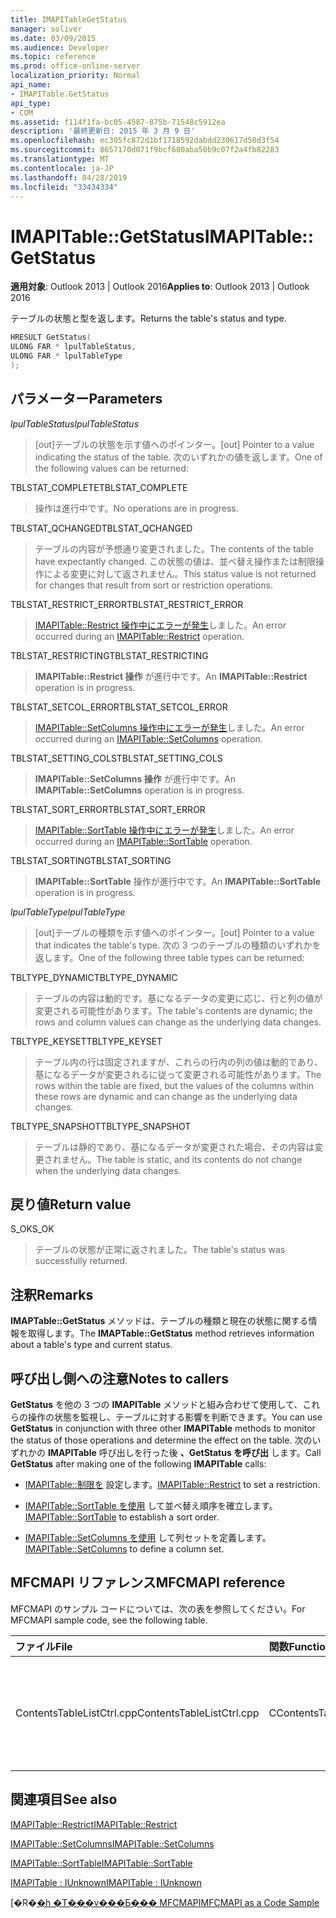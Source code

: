 ```yaml
---
title: IMAPITableGetStatus
manager: soliver
ms.date: 03/09/2015
ms.audience: Developer
ms.topic: reference
ms.prod: office-online-server
localization_priority: Normal
api_name:
- IMAPITable.GetStatus
api_type:
- COM
ms.assetid: f114f1fa-bc05-4587-875b-71548c5912ea
description: '最終更新日: 2015 年 3 月 9 日'
ms.openlocfilehash: ec305fc872d1bf1718592dabdd230617d50d3f54
ms.sourcegitcommit: 8657170d071f9bcf680aba50b9c07f2a4fb82283
ms.translationtype: MT
ms.contentlocale: ja-JP
ms.lasthandoff: 04/28/2019
ms.locfileid: "33434334"
---
```

# <a name="imapitablegetstatus"></a><span data-ttu-id="a1760-103">IMAPITable::GetStatus</span><span class="sxs-lookup"><span data-stu-id="a1760-103">IMAPITable::GetStatus</span></span>

  
  
<span data-ttu-id="a1760-104">**適用対象**: Outlook 2013 | Outlook 2016</span><span class="sxs-lookup"><span data-stu-id="a1760-104">**Applies to**: Outlook 2013 | Outlook 2016</span></span> 
  
<span data-ttu-id="a1760-105">テーブルの状態と型を返します。</span><span class="sxs-lookup"><span data-stu-id="a1760-105">Returns the table's status and type.</span></span>
  
```cpp
HRESULT GetStatus(
ULONG FAR * lpulTableStatus,
ULONG FAR * lpulTableType
);
```

## <a name="parameters"></a><span data-ttu-id="a1760-106">パラメーター</span><span class="sxs-lookup"><span data-stu-id="a1760-106">Parameters</span></span>

 <span data-ttu-id="a1760-107">_lpulTableStatus_</span><span class="sxs-lookup"><span data-stu-id="a1760-107">_lpulTableStatus_</span></span>
  
> <span data-ttu-id="a1760-108">[out]テーブルの状態を示す値へのポインター。</span><span class="sxs-lookup"><span data-stu-id="a1760-108">[out] Pointer to a value indicating the status of the table.</span></span> <span data-ttu-id="a1760-109">次のいずれかの値を返します。</span><span class="sxs-lookup"><span data-stu-id="a1760-109">One of the following values can be returned:</span></span>
    
<span data-ttu-id="a1760-110">TBLSTAT_COMPLETE</span><span class="sxs-lookup"><span data-stu-id="a1760-110">TBLSTAT_COMPLETE</span></span> 
  
> <span data-ttu-id="a1760-111">操作は進行中です。</span><span class="sxs-lookup"><span data-stu-id="a1760-111">No operations are in progress.</span></span>
    
<span data-ttu-id="a1760-112">TBLSTAT_QCHANGED</span><span class="sxs-lookup"><span data-stu-id="a1760-112">TBLSTAT_QCHANGED</span></span> 
  
> <span data-ttu-id="a1760-113">テーブルの内容が予想通り変更されました。</span><span class="sxs-lookup"><span data-stu-id="a1760-113">The contents of the table have expectantly changed.</span></span> <span data-ttu-id="a1760-114">この状態の値は、並べ替え操作または制限操作による変更に対して返されません。</span><span class="sxs-lookup"><span data-stu-id="a1760-114">This status value is not returned for changes that result from sort or restriction operations.</span></span>
    
<span data-ttu-id="a1760-115">TBLSTAT_RESTRICT_ERROR</span><span class="sxs-lookup"><span data-stu-id="a1760-115">TBLSTAT_RESTRICT_ERROR</span></span> 
  
> <span data-ttu-id="a1760-116">[IMAPITable::Restrict 操作中にエラーが発生](imapitable-restrict.md)しました。</span><span class="sxs-lookup"><span data-stu-id="a1760-116">An error occurred during an [IMAPITable::Restrict](imapitable-restrict.md) operation.</span></span> 
    
<span data-ttu-id="a1760-117">TBLSTAT_RESTRICTING</span><span class="sxs-lookup"><span data-stu-id="a1760-117">TBLSTAT_RESTRICTING</span></span> 
  
> <span data-ttu-id="a1760-118">**IMAPITable::Restrict 操作** が進行中です。</span><span class="sxs-lookup"><span data-stu-id="a1760-118">An **IMAPITable::Restrict** operation is in progress.</span></span> 
    
<span data-ttu-id="a1760-119">TBLSTAT_SETCOL_ERROR</span><span class="sxs-lookup"><span data-stu-id="a1760-119">TBLSTAT_SETCOL_ERROR</span></span> 
  
> <span data-ttu-id="a1760-120">[IMAPITable::SetColumns 操作中にエラーが発生](imapitable-setcolumns.md)しました。</span><span class="sxs-lookup"><span data-stu-id="a1760-120">An error occurred during an [IMAPITable::SetColumns](imapitable-setcolumns.md) operation.</span></span> 
    
<span data-ttu-id="a1760-121">TBLSTAT_SETTING_COLS</span><span class="sxs-lookup"><span data-stu-id="a1760-121">TBLSTAT_SETTING_COLS</span></span> 
  
> <span data-ttu-id="a1760-122">**IMAPITable::SetColumns 操作** が進行中です。</span><span class="sxs-lookup"><span data-stu-id="a1760-122">An **IMAPITable::SetColumns** operation is in progress.</span></span> 
    
<span data-ttu-id="a1760-123">TBLSTAT_SORT_ERROR</span><span class="sxs-lookup"><span data-stu-id="a1760-123">TBLSTAT_SORT_ERROR</span></span> 
  
> <span data-ttu-id="a1760-124">[IMAPITable::SortTable 操作中にエラーが発生](imapitable-sorttable.md)しました。</span><span class="sxs-lookup"><span data-stu-id="a1760-124">An error occurred during an [IMAPITable::SortTable](imapitable-sorttable.md) operation.</span></span> 
    
<span data-ttu-id="a1760-125">TBLSTAT_SORTING</span><span class="sxs-lookup"><span data-stu-id="a1760-125">TBLSTAT_SORTING</span></span> 
  
> <span data-ttu-id="a1760-126">**IMAPITable::SortTable** 操作が進行中です。</span><span class="sxs-lookup"><span data-stu-id="a1760-126">An **IMAPITable::SortTable** operation is in progress.</span></span> 
    
 <span data-ttu-id="a1760-127">_lpulTableType_</span><span class="sxs-lookup"><span data-stu-id="a1760-127">_lpulTableType_</span></span>
  
> <span data-ttu-id="a1760-128">[out]テーブルの種類を示す値へのポインター。</span><span class="sxs-lookup"><span data-stu-id="a1760-128">[out] Pointer to a value that indicates the table's type.</span></span> <span data-ttu-id="a1760-129">次の 3 つのテーブルの種類のいずれかを返します。</span><span class="sxs-lookup"><span data-stu-id="a1760-129">One of the following three table types can be returned:</span></span>
    
<span data-ttu-id="a1760-130">TBLTYPE_DYNAMIC</span><span class="sxs-lookup"><span data-stu-id="a1760-130">TBLTYPE_DYNAMIC</span></span> 
  
> <span data-ttu-id="a1760-131">テーブルの内容は動的です。基になるデータの変更に応じ、行と列の値が変更される可能性があります。</span><span class="sxs-lookup"><span data-stu-id="a1760-131">The table's contents are dynamic; the rows and column values can change as the underlying data changes.</span></span>
    
<span data-ttu-id="a1760-132">TBLTYPE_KEYSET</span><span class="sxs-lookup"><span data-stu-id="a1760-132">TBLTYPE_KEYSET</span></span> 
  
> <span data-ttu-id="a1760-133">テーブル内の行は固定されますが、これらの行内の列の値は動的であり、基になるデータが変更されるに従って変更される可能性があります。</span><span class="sxs-lookup"><span data-stu-id="a1760-133">The rows within the table are fixed, but the values of the columns within these rows are dynamic and can change as the underlying data changes.</span></span>
    
<span data-ttu-id="a1760-134">TBLTYPE_SNAPSHOT</span><span class="sxs-lookup"><span data-stu-id="a1760-134">TBLTYPE_SNAPSHOT</span></span> 
  
> <span data-ttu-id="a1760-135">テーブルは静的であり、基になるデータが変更された場合、その内容は変更されません。</span><span class="sxs-lookup"><span data-stu-id="a1760-135">The table is static, and its contents do not change when the underlying data changes.</span></span>
    
## <a name="return-value"></a><span data-ttu-id="a1760-136">戻り値</span><span class="sxs-lookup"><span data-stu-id="a1760-136">Return value</span></span>

<span data-ttu-id="a1760-137">S_OK</span><span class="sxs-lookup"><span data-stu-id="a1760-137">S_OK</span></span> 
  
> <span data-ttu-id="a1760-138">テーブルの状態が正常に返されました。</span><span class="sxs-lookup"><span data-stu-id="a1760-138">The table's status was successfully returned.</span></span>
    
## <a name="remarks"></a><span data-ttu-id="a1760-139">注釈</span><span class="sxs-lookup"><span data-stu-id="a1760-139">Remarks</span></span>

<span data-ttu-id="a1760-140">**IMAPTable::GetStatus** メソッドは、テーブルの種類と現在の状態に関する情報を取得します。</span><span class="sxs-lookup"><span data-stu-id="a1760-140">The **IMAPTable::GetStatus** method retrieves information about a table's type and current status.</span></span> 
  
## <a name="notes-to-callers"></a><span data-ttu-id="a1760-141">呼び出し側への注意</span><span class="sxs-lookup"><span data-stu-id="a1760-141">Notes to callers</span></span>

<span data-ttu-id="a1760-142">**GetStatus** を他の 3 つの **IMAPITable** メソッドと組み合わせて使用して、これらの操作の状態を監視し、テーブルに対する影響を判断できます。</span><span class="sxs-lookup"><span data-stu-id="a1760-142">You can use **GetStatus** in conjunction with three other **IMAPITable** methods to monitor the status of those operations and determine the effect on the table.</span></span> <span data-ttu-id="a1760-143">次のいずれかの **IMAPITable** 呼び出しを行った後 **、GetStatus を呼び出** します。</span><span class="sxs-lookup"><span data-stu-id="a1760-143">Call **GetStatus** after making one of the following **IMAPITable** calls:</span></span> 
  
- <span data-ttu-id="a1760-144">[IMAPITable::制限を](imapitable-restrict.md) 設定します。</span><span class="sxs-lookup"><span data-stu-id="a1760-144">[IMAPITable::Restrict](imapitable-restrict.md) to set a restriction.</span></span> 
    
- <span data-ttu-id="a1760-145">[IMAPITable::SortTable を使用](imapitable-sorttable.md) して並べ替え順序を確立します。</span><span class="sxs-lookup"><span data-stu-id="a1760-145">[IMAPITable::SortTable](imapitable-sorttable.md) to establish a sort order.</span></span> 
    
- <span data-ttu-id="a1760-146">[IMAPITable::SetColumns を使用](imapitable-setcolumns.md) して列セットを定義します。</span><span class="sxs-lookup"><span data-stu-id="a1760-146">[IMAPITable::SetColumns](imapitable-setcolumns.md) to define a column set.</span></span> 
    
## <a name="mfcmapi-reference"></a><span data-ttu-id="a1760-147">MFCMAPI リファレンス</span><span class="sxs-lookup"><span data-stu-id="a1760-147">MFCMAPI reference</span></span>

<span data-ttu-id="a1760-148">MFCMAPI のサンプル コードについては、次の表を参照してください。</span><span class="sxs-lookup"><span data-stu-id="a1760-148">For MFCMAPI sample code, see the following table.</span></span>
  
|<span data-ttu-id="a1760-149">**ファイル**</span><span class="sxs-lookup"><span data-stu-id="a1760-149">**File**</span></span>|<span data-ttu-id="a1760-150">**関数**</span><span class="sxs-lookup"><span data-stu-id="a1760-150">**Function**</span></span>|<span data-ttu-id="a1760-151">**コメント**</span><span class="sxs-lookup"><span data-stu-id="a1760-151">**Comment**</span></span>|
|:-----|:-----|:-----|
|<span data-ttu-id="a1760-152">ContentsTableListCtrl.cpp</span><span class="sxs-lookup"><span data-stu-id="a1760-152">ContentsTableListCtrl.cpp</span></span>  <br/> |<span data-ttu-id="a1760-153">CContentsTableListCtrl::GetStatus</span><span class="sxs-lookup"><span data-stu-id="a1760-153">CContentsTableListCtrl::GetStatus</span></span>  <br/> |<span data-ttu-id="a1760-154">MFCMAPI は **IMAPITable::GetStatus** メソッドを使用してテーブルの状態を報告します。</span><span class="sxs-lookup"><span data-stu-id="a1760-154">MFCMAPI uses the **IMAPITable::GetStatus** method to report the status of a table.</span></span>  <br/> |
   
## <a name="see-also"></a><span data-ttu-id="a1760-155">関連項目</span><span class="sxs-lookup"><span data-stu-id="a1760-155">See also</span></span>



[<span data-ttu-id="a1760-156">IMAPITable::Restrict</span><span class="sxs-lookup"><span data-stu-id="a1760-156">IMAPITable::Restrict</span></span>](imapitable-restrict.md)
  
[<span data-ttu-id="a1760-157">IMAPITable::SetColumns</span><span class="sxs-lookup"><span data-stu-id="a1760-157">IMAPITable::SetColumns</span></span>](imapitable-setcolumns.md)
  
[<span data-ttu-id="a1760-158">IMAPITable::SortTable</span><span class="sxs-lookup"><span data-stu-id="a1760-158">IMAPITable::SortTable</span></span>](imapitable-sorttable.md)
  
[<span data-ttu-id="a1760-159">IMAPITable : IUnknown</span><span class="sxs-lookup"><span data-stu-id="a1760-159">IMAPITable : IUnknown</span></span>](imapitableiunknown.md)


<span data-ttu-id="a1760-160">[�R�[�h �T���v���Ƃ��� MFCMAPI](mfcmapi-as-a-code-sample.md)</span><span class="sxs-lookup"><span data-stu-id="a1760-160">[MFCMAPI as a Code Sample](mfcmapi-as-a-code-sample.md)</span></span>


